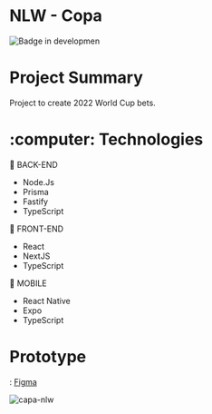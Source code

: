 # NLW - Copa

![Badge in developmen](http://img.shields.io/static/v1?label=STATUS&message=IN%20DEVELOPMENT&color=GREEN&style=for-the-badge)

<h1>Project Summary</h1>
<p>Project to create 2022 World Cup bets.</p>

<h1>:computer: Technologies</h1>

:round_pushpin: BACK-END
- Node.Js
- Prisma
- Fastify
- TypeScript

:round_pushpin: FRONT-END
- React
- NextJS
- TypeScript

:iphone: MOBILE
- React Native 
- Expo
- TypeScript

<h1>Prototype</h1>: 
<a href="https://www.figma.com/community/file/1169028343875283461">Figma</a>

![capa-nlw](https://user-images.githubusercontent.com/20993374/199374042-c1ee8ae9-e707-4705-8327-01719f6fdf7f.png)

